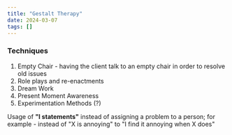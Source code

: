 ```yaml
---
title: "Gestalt Therapy"
date: 2024-03-07
tags: []
---
```


### Techniques
1) Empty Chair - having the client talk to an empty chair in order to resolve old issues
2) Role plays and re-enactments
3) Dream Work
4) Present Moment Awareness
5) Experimentation Methods (?)

Usage of **"I statements"** instead of assigning a problem to a person; for example - instead of "X is annoying" to "I find it annoying when X does"
